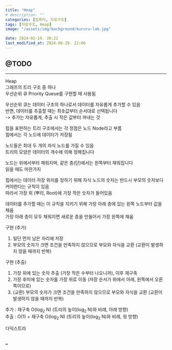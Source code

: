 ```yaml
---
title: "Heap"
# description: ""
categories: [컴퓨터, 자료구조]
tags: [자료구조, Heap]
image: "/assets/img/background/kururu-lab.jpg"

date: 2024-02-19. 20:22
last_modified_at: 2024-08-29. 22:06
---
```


## @TODO

---

Heap  
그래프의 트리 구조 중 하나  
우선순위 큐 Priority Queue를 구현할 때 사용됨  

우선순위 큐는 데이터 구조의 하나로서 데이터를 자유롭게 추가할 수 있음  
반면, 데이터를 추출할 때는 최솟값부터 순서대로 선택됩니다  
-> 추가는 자유롭게, 추출 시 작은 값부터 꺼내는 것  

힙을 표현하는 트리 구조에서는 각 정점은 노드 Node라고 부름  
힘에서는 각 노드에 데이터가 저장됨  

노드들은 최대 두 개의 자식 노드를 가질 수 있음  
트리의 모양은 데이터의 개수에 의해 정해집니다  

노드는 위에서부터 채워지며, 같은 층(단)에서는 왼쪽부터 채워집니다  
읽을 때도 마찬가지  

힙에서는 데이터 저장 위치를 정하기 위해 자식 노드의 숫자는 반드시 부모의 숫자보다 커야한다는 규칙이 있음  
따라서 가장 위 (뿌리, Root)에 가장 작은 숫자가 들어있음  

데이터를 추가할 때는 이 규칙을 지키기 위해 가장 아래 층에 있는 왼쪽 노드부터 값을 채움  
가장 아래 층이 모두 채워지면 새로운 층을 만들어서 가장 왼쪽에 채움  

구현 (추가)  

1. 일단 먼저 남은 자리에 저장
2. 부모의 숫자가 크면 조건을 만족하지 않으므로 부모와 자식을 교환 (교환이 발생하지 않을 때까지 반복)

구현 (추출)  

1. 가장 위에 있는 숫자 추출 (가장 작은 수부터 나오니까), 이후 재구축
2. 가장 후미에 있는 숫자를 가장 위로 이동 (저장 순서가 위에서 아래, 왼쪽에서 오른쪽이므로)
3. (교환) 부모의 숫자가 크면 조건을 만족하지 않으므로 부모와 자식을 교환 (교환이 발생하지 않을 때까지 반복)

추가 : 재구축 O(log<sub>2</sub> N) (트리의 높이(log<sub>2</sub> N)와 비례, 아래 방향)  
추출 : O(1) + 재구축 O(log<sub>2</sub> N) (트리의 높이(log<sub>2</sub> N)와 비례, 윗 방향)  

다익스트라  

### _
